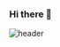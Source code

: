 ### Hi there 👋
![header](https://capsule-render.vercel.app/api?type=wave&color=auto&height=300&section=header&text='Hotippo'%20render&fontSize=90)

<!--
**HOTIPPO/hotippo** is a ✨ _special_ ✨ repository because its `README.md` (this file) appears on your GitHub profile.

Here are some ideas to get you started:

- 🔭 I’m currently working on ...
- 🌱 I’m currently learning ...
- 👯 I’m looking to collaborate on ...
- 🤔 I’m looking for help with ...
- 💬 Ask me about ...
- 📫 How to reach me: ...
- 😄 Pronouns: ...
- ⚡ Fun fact: ...
-->
